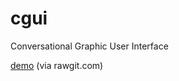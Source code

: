 # cgui
Conversational Graphic User Interface

[demo](https://rawgit.com/fantasyui-com/cgui/master/dist/index.html) (via rawgit.com)
